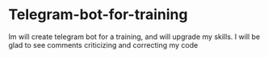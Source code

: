 # Telegram-bot-for-training
Im will create telegram bot for a training, and will upgrade my skills. I will be glad to see comments criticizing and correcting my code
